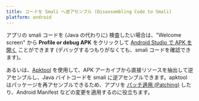 ```yaml
---
title: コードを Smali へ逆アセンブル (Disassembling Code to Smali)
platform: android
---
```


アプリの smali コードを (Java の代わりに) 検査したい場合は、"Welcome screen" から **Profile or debug APK** をクリックして [Android Studio で APK を開く](https://developer.android.com/studio/debug/apk-debugger "Debug pre-built APKs") ことができます (デバッグするつもりがなくても、smali コードを確認できます)。

あるいは、[Apktool](../../tools/android/MASTG-TOOL-0011.md) を使用して、APK アーカイブから直接リソースを抽出して逆アセンブルし、Java バイトコードを smali に逆アセンブルできます。apktool はパッケージを再アセンブルできるため、アプリを [パッチ適用 (Patching)](MASTG-TECH-0038.md) したり、Android Manifest などの変更を適用するのに役立ちます。
